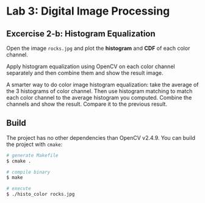 # Lab 3: Digital Image Processing

## Excercise 2-b: Histogram Equalization

Open the image `rocks.jpg` and plot the **histogram** and **CDF** of each color channel.

Apply histogram equalization using OpenCV on each color channel separately
and then combine them and show the result image.

A smarter way to do color image histogram equalization: take the average of the
3 histograms of color channel. Then use histogram matching to match each color
channel to the average histogram you computed. Combine the channels and show the
result. Compare it to the previous result.


## Build

The project has no other dependencies than OpenCV v2.4.9. You can build the
project with `cmake`:

```bash
# generate Makefile
$ cmake .

# compile binary
$ make

# execute
$ ./histo_color rocks.jpg
```